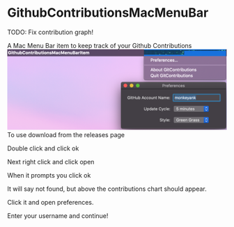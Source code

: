 # GithubContributionsMacMenuBar

TODO: Fix contribution graph!

A Mac Menu Bar item to keep track of your Github Contributions
![Preview](https://github.com/Monkeyank/GithubContributionsMacMenuBar/blob/master/Screen%20Shot%202020-03-15%20at%205.34.42%20PM.png)
To use download from the releases page

Double click and click ok

Next right click and click open 

When it prompts you click ok

It will say not found, but above the contributions chart should appear.

Click it and open preferences.

Enter your username and continue!

